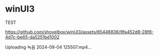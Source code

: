 # winUI3
TEST


https://github.com/shovelbox/winUI3/assets/65446836/9fa452d8-28f8-4d7c-be65-da5251bd1002



Uploading 녹음 2024-09-04 125507.mp4…

